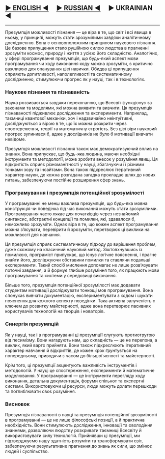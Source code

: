## [▶ ENGLISH ◀](en.md) &nbsp; &nbsp; [▶ RUSSIAN ◀](ru.md) &nbsp; &nbsp; ▶ UKRAINIAN ◀

---

Презумпція можливості пізнання — це віра в те, що світ і всі явища в ньому, у принципі, можуть стати зрозумілими завдяки аналітичному дослідженню. Вона є основоположним принципом наукового пізнання. Це базове припущення стало рушійною силою людства в прагненні зрозуміти космос, природу і життя з усією його складністю. Аналогічно, у сфері програмування презумпція, що будь-який аспект мови програмування чи ходу виконання коду можна зрозуміти, є критично важливою для опанування цієї навички. Обидва ці припущення сприяють допитливості, наполегливості та систематичному дослідженню, стимулюючи прогрес як у науці, так і в технологіях.  

### Наукове пізнання та пізнаваність  

Наука розвивається завдяки переконанню, що Всесвіт функціонує за законами та моделями, які можна виявити та вивчити. Ця презумпція пізнаваності підживлює дослідження та експерименти. Наприклад, таємниці квантової механіки, хоч і надзвичайно неінтуїтивні, досліджуються з вірою в те, що їх можна розкрити через спостереження, теорії та математичну строгість. Без цієї віри науковий прогрес зупинився б, адже у дослідників не було б мотивації вивчати невідоме.  

Презумпція можливості пізнання також має демократизуючий вплив на знання. Вона припускає, що будь-яка людина, маючи необхідні інструменти та методології, може зробити внесок у розуміння явищ. Ця відкритість сприяє різноманітності у науці, збагачуючи її різними точками зору та інсайтами. Вона також підкреслює ітеративний характер науки, де кожна розгадана загадка прокладає шлях до нових питань, забезпечуючи постійне розширення сфер знань.  

### Програмування і презумпція потенційної зрозумілості  

У програмуванні не менш важлива презумпція, що будь-яка мовна конструкція чи поведінка під час виконання можуть стати зрозумілими. Програмування часто лякає для початківців через незнайомий синтаксис, абстрактні концепції та помилки, які, здавалося б, неможливо зрозуміти. Однак віра в те, що кожен аспект програмування можна з’ясувати, перевірити й зрозуміти, перетворює ці виклики на можливості для навчання.  

Ця презумпція сприяє систематичному підходу до вирішення проблем, дуже схожому на класичний науковий метод. Зіштовхнувшись із помилкою, програміст припускає, що існує логічне пояснення, і прагне знайти його, досліджуючи обставини помилки та ставлячи подальші експерименти. Такий спосіб мислення допомагає не лише розв’язувати поточні завдання, а й формує глибше розуміння того, як працюють мови програмування та системи у середовищі виконання.  

Більше того, презумпція потенційної зрозумілості має додавати студентам мотивації досліджувати тонкощі мов програмування. Вона спонукає вивчати документацію, експериментувати з кодом і шукати пояснення для кожного аспекту поведінки. Така активна залученість є ключем до розвитку майстерності, адже вона перетворює пасивних користувачів технологій на творців і новаторів.  

### Синергія презумпцій  

Як у науці, так і в програмуванні ці презумпції слугують протиотрутою від песимізму. Вони нагадують нам, що складність — це не перепона, а виклик, який варто прийняти. Вони також підкреслюють ітеративний характер навчання й відкриттів, де кожен крок ґрунтується на попередньому, приводячи з часом до більшої ясності та майстерності.  

Крім того, ці презумпції акцентують важливість інструментів і методологій. У науці це спостереження, експерименти й математичне моделювання. У програмуванні — це інструменти перегляду ходу виконання, детальна документація, форуми спільнот та експертні системи. Використовуючи ці ресурси, люди можуть долати перешкоди та поглиблювати своє розуміння.  

### Висновок  

Презумпція пізнаваності в науці та презумпція потенційної зрозумілості в програмуванні — це не лише філософські позиції, а й практична необхідність. Вони стимулюють дослідження, інновації та оволодіння знаннями, дозволяючи людству розкривати таємниці Всесвіту й використовувати силу технологій. Прийнявши ці презумпції, ми підтверджуємо нашу здатність розуміти та трансформувати світ, забезпечуючи результативне прагнення до знань як сили, що змінює людей і суспільство.  
